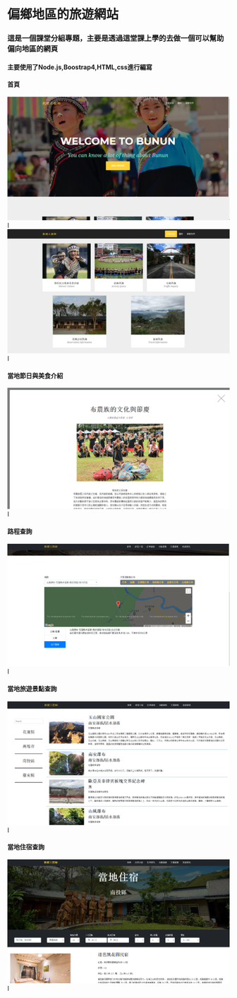 # 偏鄉地區的旅遊網站
### 這是一個課堂分組專題，主要是透過這堂課上學的去做一個可以幫助偏向地區的網頁
#### 主要使用了Node.js,Boostrap4,HTML,css進行編寫

#### 首頁
![image](https://github.com/pptl/webDesignFinalProject/blob/master/2020-05-07%20001843.png)I
![image](https://github.com/pptl/webDesignFinalProject/blob/master/2020-05-07%20001935.png)I

#### 當地節日與美食介紹
![image](https://github.com/pptl/webDesignFinalProject/blob/master/2020-05-07%20002014.png)I

#### 路程查詢
![image](https://github.com/pptl/webDesignFinalProject/blob/master/2020-05-07%20002118.png)I

#### 當地旅遊景點查詢
![image](https://github.com/pptl/webDesignFinalProject/blob/master/2020-05-07%20002138.png)I

#### 當地住宿查詢
![image](https://github.com/pptl/webDesignFinalProject/blob/master/2020-05-07%20002207.png)I
